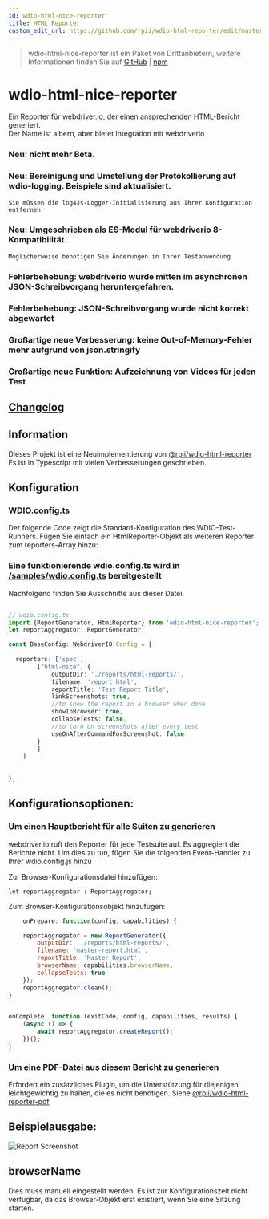 ```yaml
---
id: wdio-html-nice-reporter
title: HTML Reporter
custom_edit_url: https://github.com/rpii/wdio-html-reporter/edit/master/README.md
---
```



> wdio-html-nice-reporter ist ein Paket von Drittanbietern, weitere Informationen finden Sie auf [GitHub](https://github.com/rpii/wdio-html-reporter) | [npm](https://www.npmjs.com/package/wdio-html-nice-reporter)
 # wdio-html-nice-reporter

Ein Reporter für webdriver.io, der einen ansprechenden HTML-Bericht generiert.  
Der Name ist albern, aber bietet Integration mit webdriverio

### Neu: nicht mehr Beta.

### Neu: Bereinigung und Umstellung der Protokollierung auf wdio-logging. Beispiele sind aktualisiert.
    Sie müssen die log4Js-Logger-Initialisierung aus Ihrer Konfiguration entfernen

### Neu: Umgeschrieben als ES-Modul für webdriverio 8-Kompatibilität.
    Möglicherweise benötigen Sie Änderungen in Ihrer Testanwendung

### Fehlerbehebung: webdriverio wurde mitten im asynchronen JSON-Schreibvorgang heruntergefahren.

### Fehlerbehebung: JSON-Schreibvorgang wurde nicht korrekt abgewartet

### Großartige neue Verbesserung: keine Out-of-Memory-Fehler mehr aufgrund von json.stringify

### Großartige neue Funktion: Aufzeichnung von Videos für jeden Test


## [Changelog](https://github.com/rpii/wdio-html-reporter/blob/master/changes.md)

## Information

Dieses Projekt ist eine Neuimplementierung von [@rpii/wdio-html-reporter](https://www.npmjs.com/package/wdio-html-reporter)
Es ist in Typescript mit vielen Verbesserungen geschrieben.



## Konfiguration

### WDIO.config.ts

Der folgende Code zeigt die Standard-Konfiguration des WDIO-Test-Runners. Fügen Sie einfach ein HtmlReporter-Objekt als weiteren Reporter zum reporters-Array hinzu:

### Eine funktionierende wdio.config.ts wird in [/samples/wdio.config.ts](https://github.com/rpii/wdio-html-reporter/blob/master//samples/wdio.config.ts) bereitgestellt

Nachfolgend finden Sie Ausschnitte aus dieser Datei.

```typescript

// wdio.config.ts
import {ReportGenerator, HtmlReporter} from 'wdio-html-nice-reporter';
let reportAggregator: ReportGenerator;

const BaseConfig: WebdriverIO.Config = {
    
  reporters: ['spec',
        ["html-nice", {
            outputDir: './reports/html-reports/',
            filename: 'report.html',
            reportTitle: 'Test Report Title',
            linkScreenshots: true,
            //to show the report in a browser when done
            showInBrowser: true,
            collapseTests: false,
            //to turn on screenshots after every test
            useOnAfterCommandForScreenshot: false
        }
        ]
    ]
    
 
};
```
## Konfigurationsoptionen:
  
### Um einen Hauptbericht für alle Suiten zu generieren

webdriver.io ruft den Reporter für jede Testsuite auf. Es aggregiert die Berichte nicht. Um dies zu tun, fügen Sie die folgenden Event-Handler zu Ihrer wdio.config.js hinzu

Zur Browser-Konfigurationsdatei hinzufügen:
```
let reportAggregator : ReportAggregator;
```
Zum Browser-Konfigurationsobjekt hinzufügen:
```javascript
    onPrepare: function(config, capabilities) {

    reportAggregator = new ReportGenerator({
        outputDir: './reports/html-reports/',
        filename: 'master-report.html',
        reportTitle: 'Master Report',
        browserName: capabilities.browserName,
        collapseTests: true
    });
    reportAggregator.clean();
}


onComplete: function (exitCode, config, capabilities, results) {
    (async () => {
        await reportAggregator.createReport();
    })();
}


``` 


  
### Um eine PDF-Datei aus diesem Bericht zu generieren

Erfordert ein zusätzliches Plugin, um die Unterstützung für diejenigen leichtgewichtig zu halten, die es nicht benötigen.
Siehe [@rpii/wdio-html-reporter-pdf](https://www.npmjs.com/package/@rpii/wdio-html-reporter-pdf)


## Beispielausgabe:

![Report Screenshot](https://github.com/rpii/wdio-html-reporter/blob/master/TestReport.png)

## browserName

Dies muss manuell eingestellt werden. Es ist zur Konfigurationszeit nicht verfügbar, da das Browser-Objekt erst existiert, wenn Sie eine Sitzung starten.